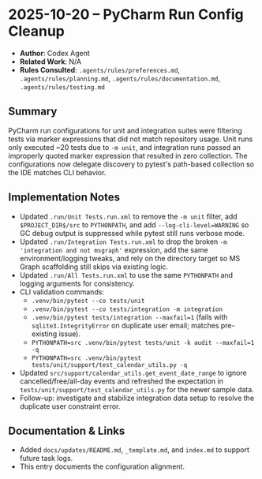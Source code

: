 # 2025-10-20 – PyCharm Run Config Cleanup

- **Author**: Codex Agent
- **Related Work**: N/A
- **Rules Consulted**: `.agents/rules/preferences.md`, `.agents/rules/planning.md`, `.agents/rules/documentation.md`, `.agents/rules/testing.md`

## Summary

PyCharm run configurations for unit and integration suites were filtering tests via marker expressions that did not match repository usage. Unit runs only executed ~20 tests due to `-m unit`, and integration runs passed an improperly quoted marker expression that resulted in zero collection. The configurations now delegate discovery to pytest's path-based collection so the IDE matches CLI behavior.

## Implementation Notes

- Updated `.run/Unit Tests.run.xml` to remove the `-m unit` filter, add `$PROJECT_DIR$/src` to `PYTHONPATH`, and add `--log-cli-level=WARNING` so GC debug output is suppressed while pytest still runs verbose mode.
- Updated `.run/Integration Tests.run.xml` to drop the broken `-m 'integration and not msgraph'` expression, add the same environment/logging tweaks, and rely on the directory target so MS Graph scaffolding still skips via existing logic.
- Updated `.run/All Tests.run.xml` to use the same `PYTHONPATH` and logging arguments for consistency.
- CLI validation commands:
  - `.venv/bin/pytest --co tests/unit`
  - `.venv/bin/pytest --co tests/integration -m integration`
  - `.venv/bin/pytest tests/integration --maxfail=1` (fails with `sqlite3.IntegrityError` on duplicate user email; matches pre-existing issue).
  - `PYTHONPATH=src .venv/bin/pytest tests/unit -k audit --maxfail=1 -q`
  - `PYTHONPATH=src .venv/bin/pytest tests/unit/support/test_calendar_utils.py -q`
- Updated `src/support/calendar_utils.get_event_date_range` to ignore cancelled/free/all-day events and refreshed the expectation in `tests/unit/support/test_calendar_utils.py` for the newer sample data.
- Follow-up: investigate and stabilize integration data setup to resolve the duplicate user constraint error.

## Documentation & Links

- Added `docs/updates/README.md`, `_template.md`, and `index.md` to support future task logs.
- This entry documents the configuration alignment.
